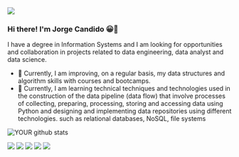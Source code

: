 <img src="https://github.com/pr2tik1/pr2tik1/blob/master/IMAGE-NAME">

### Hi there! I'm Jorge Candido 😀👋

I have a degree in Information Systems and I am looking for opportunities and collaboration in projects related to data engineering, data analyst and data science.
- 🔭 Currently, I am improving, on a regular basis, my data structures and algorithm skills with courses and bootcamps.
- 🤝 Currently, I am learning technical techniques and technologies used in the construction of the data pipeline (data flow) that involve processes of collecting, preparing, processing, storing and accessing data using Python and designing and implementing data repositories using different technologies. such as relational databases, NoSQL, file systems 

![YOUR github stats](https://github-readme-stats.vercel.app/api?username=JorgeCandido)

[<img src="https://img.shields.io/badge/twitter-%231DA1F2.svg?&style=for-the-badge&logo=twitter&logoColor=white" />](https://twitter.com/jorgecandido84) [<img src="https://img.shields.io/badge/medium-%2312100E.svg?&style=for-the-badge&logo=medium&logoColor=white" />](https://medium.com/@jorge.candido1984)  [<img src="https://img.shields.io/badge/linkedin-%230077B5.svg?&style=for-the-badge&logo=linkedin&logoColor=white" />](https://www.linkedin.com/in/jorgecandido/) [<img src = "https://img.shields.io/badge/instagram-%23E4405F.svg?&style=for-the-badge&logo=instagram&logoColor=white">](https://www.instagram.com/jorgecandido84/) [<img src = "https://img.shields.io/badge/facebook-%231877F2.svg?&style=for-the-badge&logo=facebook&logoColor=white">](https://www.facebook.com/jorge.candido84)

<!--
### Hi there 👋
**JorgeCandido/JorgeCandido** is a ✨ _special_ ✨ repository because its `README.md` (this file) appears on your GitHub profile.

Here are some ideas to get you started:

- 🔭 I’m currently working on ...
- 🌱 I’m currently learning ...
- 👯 I’m looking to collaborate on ...
- 🤔 I’m looking for help with ...
- 💬 Ask me about ...
- 📫 How to reach me: ...
- 😄 Pronouns: ...
- ⚡ Fun fact: ...
-->
